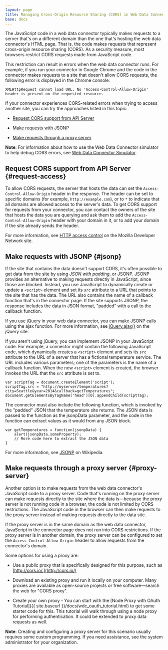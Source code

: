 ```yaml
---
layout: page
title: Managing Cross-Origin Resource Sharing (CORS) in Web Data Connectors
base: docs
---
```


The JavaScript code in a web data connector typically makes requests to
a server that's on a different domain than the one that's hosting the
web data connector's HTML page. That is, the code makes requests that
represent cross-origin resource sharing (CORS). As a security measure,
most browsers restrict CORS requests made from JavaScript code.

This restriction can result in errors when the web data connector runs.
For example, if you run your connector in Google Chrome and the code in
the connector makes requests to a site that doesn't allow CORS requests,
the following error is displayed in the Chrome console:

```
XMLHttpRequest cannot load URL. No 'Access-Control-Allow-Origin' header is present on the requested resource.
```

If your connector experiences CORS-related errors when trying to access
another site, you can try the approaches listed in this topic:

-   [Request CORS support from API Server](#request-access)

-   [Make requests with JSONP](#jsonp)

-   [Make requests through a proxy server](#proxy-server)

**Note**: For information about how to use the Web Data Connector
simulator to help debug CORS errors, see [Web Data Connector
Simulator](wdc_simulator.html).

Request CORS support from API Server {#request-access}
--------------------

To allow CORS requests, the server that hosts the data can set the
`Access-Control-Allow-Origin` header in the response. The header can be
set to specific domains (for example, `http://example.com`), or to `*`
to indicate that all domains are allowed access to the server's data. To
get CORS support for requests from your connector, you can contact the
owners of the site that hosts the data you are querying and ask them to
add the `Access-Control-Allow-Origin` header with your domain in it, or
to add your domain if the site already sends the header.

For more information, see [HTTP access
control](https://developer.mozilla.org/en-US/docs/Web/HTTP/Access_control_CORS)
on the Mozilla Developer Network site.

Make requests with JSONP {#jsonp}
---------

If the site that contains the data doesn't support CORS, it's often
possible to get data from the site by using *JSON with padding*, or
JSONP. JSONP provides an alternative to making requests directly in
JavaScript, since those are blocked. Instead, you use JavaScript to
dynamically create or update a `<script>` element and set its `src`
attribute to a URL that points to the site that has the data. The
URL also contains the name of a callback function that's in the
connector page. If the site supports JSONP, the response includes the
data in JSON format, "padded" with a call to the callback function.

If you use jQuery in your web data connector, you can make JSONP calls
using the <span class="api-command-ref">ajax</span> function. For more
information, see [jQuery.ajax()](http://api.jquery.com/jQuery.ajax/) on
the jQuery site.

If you aren't using jQuery, you can implement JSONP in your JavaScript
code. For example, a connector might contain the following JavaScript
code, which dynamically creates a `<script>` element and sets its `src`
attribute to the URL of a server that has a fictional temperature
service. The URL includes various parameters; one of the parameters is
the name of a callback function. When the new `<script>` element is
created, the browser invokes the URL that the `src` attribute is set to.

    var scriptTag = document.createElement('script');
    scriptTag.src = "http://myserver/temperatures?city=Seattle&year=2014&callback=getTemperatures";
    document.getElementsByTagName('head')[0].appendChild(scriptTag);

The connector must also include the following function, which is invoked
by the "padded" JSON that the temperature site returns. The JSON data is
passed to the function as the <span
class="api-placeholder">jsonpData</span> parameter, and the code in the
function can extract values as it would from any JSON block.

    var getTemperatures = function(jsonpData) {
        alert(jsonpData.someProperty);
        // More code here to extract the JSON data
    }

For more information, see [JSONP](https://en.wikipedia.org/wiki/JSONP)
on Wikipedia.

Make requests through a proxy server {#proxy-server}
------------------------------------

Another option is to make requests from the web data connector's
JavaScript code to a proxy server. Code that's running on the proxy
server can make requests directly to the site where the data is—because
the proxy server is not running code in a browser, the code is not
limited by CORS restrictions. The JavaScript code in the browser can
then make requests to the proxy server instead of making requests
directly to the data site.

If the proxy server is in the same domain as the web data connector,
JavaScript in the connector page does not run into CORS restrictions. If
the proxy server is in another domain, the proxy server can be
configured to set the `Access-Control-Allow-Origin` header to allow
requests from the connector's domain.

Some options for using a proxy are:

-   Use a public proxy that is specifically designed for this purpose,
    such as [http://cors.io/.](http://cors.io/)

-   Download an existing proxy and run it locally on your computer. Many
    proxies are available as open-source projects or free
    software—search the web for "CORS proxy".

-   Create your own proxy - You can start with the [Node Proxy with OAuth Tutorial]({{ site.baseurl }}/docs/wdc_oauth_tutorial.html)
    to get some starter code for this.  This tutorial will walk through using a node
    proxy for performing authentication.  It could be extended to proxy data requests as well.

**Note**: Creating and configuring a proxy server for this scenario
usually requires some custom programming. If you need assistance, see
the system administrator for your organization.
